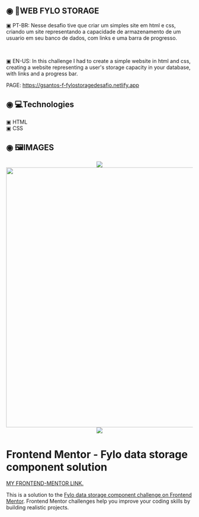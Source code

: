 ## ◉ 📑WEB FYLO STORAGE

<p> ▣ PT-BR: Nesse desafio tive que criar um simples site em html e css, criando um site representando a capacidade de armazenamento de um usuario em seu banco de dados, com links e uma barra de progresso.</p></br>
<p> ▣ EN-US: In this challenge I had to create a simple website in html and css, creating a website representing a user's storage capacity in your database, with links and a progress bar.</p>

PAGE: https://gsantos-f-fylostoragedesafio.netlify.app

 ## ◉ 💻Technologies
 ▣ HTML</br>
 ▣ CSS
 
## ◉ 🖼️IMAGES

<div align="center">
 <img hight="120px" src="https://user-images.githubusercontent.com/101200460/159377408-f4280bd7-0f0b-41f6-90f4-80a0901e1040.gif">
 <img width="700px" src="https://user-images.githubusercontent.com/101200460/159377411-edf27531-13ec-4018-8c6a-1a27390d5b7c.png">
 <img src="https://user-images.githubusercontent.com/101200460/159377986-b0ffdbe7-3073-4321-9f37-928ef244cdc9.png">
</div>

# Frontend Mentor - Fylo data storage component solution

[MY FRONTEND-MENTOR LINK.](https://www.frontendmentor.io/profile/Gsantos-f)

This is a solution to the [Fylo data storage component challenge on Frontend Mentor](https://www.frontendmentor.io/challenges/fylo-data-storage-component-1dZPRbV5n). Frontend Mentor challenges help you improve your coding skills by building realistic projects.
